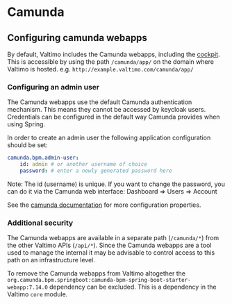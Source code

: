 # Camunda

## Configuring camunda webapps

By default, Valtimo includes the Camunda webapps, including the [cockpit](https://camunda.com/platform-7/cockpit/). This is accessible by using the path `/camunda/app/` on the domain where Valtimo is hosted. e.g. `http://example.valtimo.com/camunda/app/`

### Configuring an admin user

The Camunda webapps use the default Camunda authentication mechanism. This means they cannot be accessed by keycloak users. Credentials can be configured in the default way Camunda provides when using Spring.

In order to create an admin user the following application configuration should be set:

```yaml
camunda.bpm.admin-user:
    id: admin # or another username of choice 
    password: # enter a newly generated password here
```

Note: The id (username) is unique. If you want to change the password, you can do it via the Camunda web interface: Dashboard => Users => Account

See the [camunda documentation](https://docs.camunda.org/manual/latest/user-guide/spring-boot-integration/configuration/#camunda-engine-properties) for more configuration properties.

### Additional security

The Camunda webapps are available in a separate path (`/camunda/*`) from the other Valtimo APIs (`/api/*`). Since the Camunda webapps are a tool used to manage the internal it may be advisable to control access to this path on an infrastructure level.

To remove the Camunda webapps from Valtimo altogether the `org.camunda.bpm.springboot:camunda-bpm-spring-boot-starter-webapp:7.14.0` dependency can be excluded. This is a dependency in the Valtimo `core` module.
